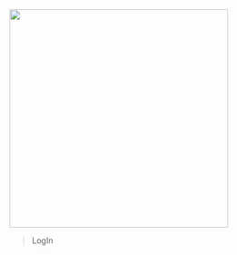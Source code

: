 <img src=https://user-images.githubusercontent.com/48705422/223896343-900b1222-c9f1-4a42-8241-637d48fca5c6.png height=385/>
<blockquote>LogIn</blockquote>
